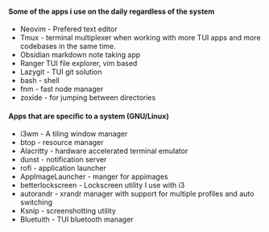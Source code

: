 
#### Some of the apps i use on the daily regardless of the system
- Neovim - Prefered text editor
- Tmux - terminal multiplexer when working with more TUI apps and more codebases in the same time.
- Obsidian markdown note taking app
- Ranger TUI file explorer, vim based
- Lazygit - TUI git solution
- bash - shell
- fnm - fast node manager
- zoxide - for jumping between directories

#### Apps that are specific to a system (GNU/Linux)
- i3wm - A tiling window manager
- btop - resource manager
- Alacritty - hardware accelerated terminal emulator
- dunst - notification server
- rofi - application launcher
- AppImageLauncher - manger for appimages
- betterlockscreen - Lockscreen utility I use with i3
- autorandr - xrandr manager with support for multiple profiles and auto switching
- Ksnip - screenshotting utility
- Bluetuith - TUI bluetooth manager
